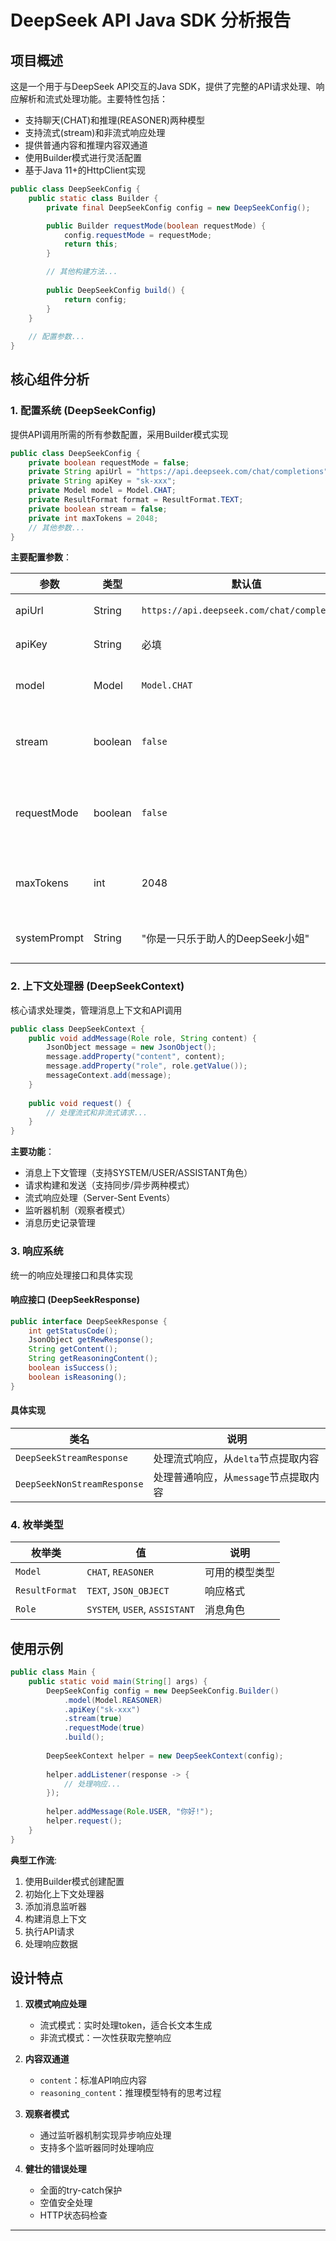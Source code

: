 # DeepSeek API Java SDK 分析报告

## 项目概述
这是一个用于与DeepSeek API交互的Java SDK，提供了完整的API请求处理、响应解析和流式处理功能。主要特性包括：
- 支持聊天(CHAT)和推理(REASONER)两种模型
- 支持流式(stream)和非流式响应处理
- 提供普通内容和推理内容双通道
- 使用Builder模式进行灵活配置
- 基于Java 11+的HttpClient实现

```java
public class DeepSeekConfig {
    public static class Builder {
        private final DeepSeekConfig config = new DeepSeekConfig();

        public Builder requestMode(boolean requestMode) {
            config.requestMode = requestMode;
            return this;
        }

        // 其他构建方法...
        
        public DeepSeekConfig build() {
            return config;
        }
    }
    
    // 配置参数...
}
```

## 核心组件分析

### 1. 配置系统 (DeepSeekConfig)
提供API调用所需的所有参数配置，采用Builder模式实现

```java
public class DeepSeekConfig {
    private boolean requestMode = false;
    private String apiUrl = "https://api.deepseek.com/chat/completions";
    private String apiKey = "sk-xxx";
    private Model model = Model.CHAT;
    private ResultFormat format = ResultFormat.TEXT;
    private boolean stream = false;
    private int maxTokens = 2048;
    // 其他参数...
}
```

**主要配置参数**：

| 参数 | 类型 | 默认值 | 说明 |
|------|------|--------|------|
| apiUrl | String | `https://api.deepseek.com/chat/completions` | API端点 |
| apiKey | String | 必填 | 认证密钥 |
| model | Model | `Model.CHAT` | 使用的模型 |
| stream | boolean | `false` | 是否使用流式响应 |
| requestMode | boolean | `false` | 是否使用异步请求模式 |
| maxTokens | int | 2048 | 最大生成token数 |
| systemPrompt | String | "你是一只乐于助人的DeepSeek小姐" | 系统提示语 |

### 2. 上下文处理器 (DeepSeekContext)
核心请求处理类，管理消息上下文和API调用

```java
public class DeepSeekContext {
    public void addMessage(Role role, String content) {
        JsonObject message = new JsonObject();
        message.addProperty("content", content);
        message.addProperty("role", role.getValue());
        messageContext.add(message);
    }
    
    public void request() {
        // 处理流式和非流式请求...
    }
}
```

**主要功能**：
- 消息上下文管理（支持SYSTEM/USER/ASSISTANT角色）
- 请求构建和发送（支持同步/异步两种模式）
- 流式响应处理（Server-Sent Events）
- 监听器机制（观察者模式）
- 消息历史记录管理

### 3. 响应系统
统一的响应处理接口和具体实现

#### 响应接口 (DeepSeekResponse)
```java
public interface DeepSeekResponse {
    int getStatusCode();
    JsonObject getRewResponse();
    String getContent();
    String getReasoningContent();
    boolean isSuccess();
    boolean isReasoning();
}
```

#### 具体实现

| 类名 | 说明 |
|------|------|
| `DeepSeekStreamResponse` | 处理流式响应，从`delta`节点提取内容 |
| `DeepSeekNonStreamResponse` | 处理普通响应，从`message`节点提取内容 |

### 4. 枚举类型
| 枚举类 | 值 | 说明 |
|--------|----|------|
| `Model` | `CHAT`, `REASONER` | 可用的模型类型 |
| `ResultFormat` | `TEXT`, `JSON_OBJECT` | 响应格式 |
| `Role` | `SYSTEM`, `USER`, `ASSISTANT` | 消息角色 |

## 使用示例

```java
public class Main {
    public static void main(String[] args) {
        DeepSeekConfig config = new DeepSeekConfig.Builder()
            .model(Model.REASONER)
            .apiKey("sk-xxx")
            .stream(true)
            .requestMode(true)
            .build();
        
        DeepSeekContext helper = new DeepSeekContext(config);
        
        helper.addListener(response -> {
            // 处理响应...
        });
        
        helper.addMessage(Role.USER, "你好!");
        helper.request();
    }
}
```

**典型工作流**:
1. 使用Builder模式创建配置
2. 初始化上下文处理器
3. 添加消息监听器
4. 构建消息上下文
5. 执行API请求
6. 处理响应数据

## 设计特点
1. **双模式响应处理**
    - 流式模式：实时处理token，适合长文本生成
    - 非流式模式：一次性获取完整响应

2. **内容双通道**
    - `content`：标准API响应内容
    - `reasoning_content`：推理模型特有的思考过程

3. **观察者模式**
    - 通过监听器机制实现异步响应处理
    - 支持多个监听器同时处理响应

4. **健壮的错误处理**
    - 全面的try-catch保护
    - 空值安全处理
    - HTTP状态码检查

---

